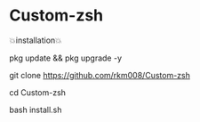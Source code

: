# Custom-zsh

💥installation💥

pkg update && pkg upgrade -y

git clone https://github.com/rkm008/Custom-zsh

cd Custom-zsh

bash install.sh
